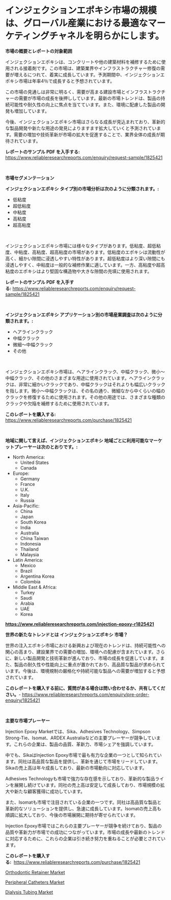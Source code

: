 <p><h1>インジェクションエポキシ市場の規模は、グローバル産業における最適なマーケティングチャネルを明らかにします。</h1></p><p><strong>市場の概要とレポートの対象範囲</strong></p>
<p><p>インジェクションエポキシは、コンクリートや他の建築材料を補修するために使用される接着剤です。この市場は、建築業界やインフラストラクチャー修復の需要が増えるにつれて、着実に成長しています。予測期間中、インジェクションエポキシ市場は年率4％で成長すると予想されています。</p><p>この市場の見通しは非常に明るく、需要が高まる建設市場とインフラストラクチャーの需要が市場の成長を後押ししています。最新の市場トレンドは、製品の持続可能性や耐久性の向上に焦点を当てています。また、環境に配慮した製品の開発も増加しています。</p><p>今後、インジェクションエポキシ市場はさらなる成長が見込まれており、革新的な製品開発や新たな用途の発見によりますます拡大していくと予測されています。需要の増加や技術革新が市場の拡大を促進することで、業界全体の成長が期待されています。</p></p>
<p><strong>レポートのサンプル PDF を入手する:</strong> <a href="https://www.reliableresearchreports.com/enquiry/request-sample/1825421">https://www.reliableresearchreports.com/enquiry/request-sample/1825421</a></p>
<p>&nbsp;</p>
<p><strong>市場セグメンテーション</strong></p>
<p><strong>インジェクションエポキシ タイプ別の市場分析は次のように分類されます。:</strong></p>
<p><ul><li>低粘度</li><li>超低粘度</li><li>中粘度</li><li>高粘度</li><li>超高粘度</li></ul></p>
<p>&nbsp;</p>
<p><p>インジェクションエポキシ市場には様々なタイプがあります。低粘度、超低粘度、中粘度、高粘度、超高粘度の市場があります。低粘度のエポキシは流動性が高く、細かい隙間に浸透しやすい特性があります。超低粘度はより深い隙間にも浸透しやすく、中粘度は一般的な補修作業に適しています。一方、高粘度や超高粘度のエポキシはより堅固な構造物や大きな隙間の充填に使用されます。</p></p>
<p><strong>レポートのサンプル PDF を入手する:</strong>&nbsp;<a href="https://www.reliableresearchreports.com/enquiry/request-sample/1825421">https://www.reliableresearchreports.com/enquiry/request-sample/1825421</a></p>
<p>&nbsp;</p>
<p><strong> インジェクションエポキシ アプリケーション別の市場産業調査は次のように分類されます。:</strong></p>
<p><ul><li>ヘアラインクラック</li><li>中幅クラック</li><li>微細～中幅クラック</li><li>その他</li></ul></p>
<p>&nbsp;</p>
<p><p>インジェクションエポキシ市場は、ヘアラインクラック、中幅クラック、微小〜中幅クラック、その他のさまざまな用途に使用されています。ヘアラインクラックは、非常に細かいクラックであり、中幅クラックはそれよりも幅広いクラックを指します。微小〜中幅クラックは、その名の通り、微細なから中くらいの幅のクラックを修復するために使用されます。その他の用途では、さまざまな種類のクラックや欠陥を補修するために使用されています。</p></p>
<p><strong>このレポートを購入する:</strong>&nbsp; <a href="https://www.reliableresearchreports.com/purchase/1825421">https://www.reliableresearchreports.com/purchase/1825421</a></p>
<p>&nbsp;</p>
<p><strong>地域に関して言えば、インジェクションエポキシ 地域ごとに利用可能なマーケットプレーヤーは次のとおりです。:</strong></p>
<p><ul>
    <li>
        North America:
        <ul>
            <li>United States</li>
            <li>Canada</li>
        </ul>
    </li>
    <li>
        Europe:
        <ul>
            <li>Germany</li>
            <li>France</li>
            <li>U.K.</li>
            <li>Italy</li>
            <li>Russia</li>
        </ul>
    </li>
    <li>
        Asia-Pacific:
        <ul>
            <li>China</li>
            <li>Japan</li>
            <li>South Korea</li>
            <li>India</li>
            <li>Australia</li>
            <li>China Taiwan</li>
            <li>Indonesia</li>
            <li>Thailand</li>
            <li>Malaysia</li>
        </ul>
    </li>
    <li>
        Latin America:
        <ul>
            <li>Mexico</li>
            <li>Brazil</li>
            <li>Argentina Korea</li>
            <li>Colombia</li>
        </ul>
    </li>
    <li>
        Middle East & Africa:
        <ul>
            <li>Turkey</li>
            <li>Saudi</li>
            <li>Arabia</li>
            <li>UAE</li>
            <li>Korea</li>
        </ul>
    </li>
    </ul></p>
<p><strong><a href="https://www.reliableresearchreports.com/injection-epoxy-r1825421">https://www.reliableresearchreports.com/injection-epoxy-r1825421</a></strong>&nbsp;</p>
<p><strong>世界の新たなトレンドとは インジェクションエポキシ 市場？</strong></p>
<p><p>世界の注入エポキシ市場における新興および現在のトレンドは、持続可能性への関心の高まり、建設業界での需要の増加、環境への配慮が含まれています。さらに、新しい製品開発と技術革新が進んでおり、市場の成長を促進しています。また、製品の耐久性や性能向上に重点が置かれており、高品質な製品が求められています。今後は、環境規制の厳格化や持続可能な製品への需要が増加すると予想されています。</p></p>
<p><strong>このレポートを購入する前に、質問がある場合は問い合わせるか、共有してください。</strong>- <a href="https://www.reliableresearchreports.com/enquiry/pre-order-enquiry/1825421">https://www.reliableresearchreports.com/enquiry/pre-order-enquiry/1825421</a></p>
<p>&nbsp;</p>
<p><strong>主要な市場プレーヤー</strong></p>
<p><p>Injection Epoxy Marketでは、Sika、Adhesives Technology、Simpson Strong-Tie、Isomat、ARDEX Australiaなどの主要プレーヤーが競争しています。これらの企業は、製品の品質、革新力、市場シェアを強調しています。</p><p>中でも、SikaはInjection Epoxy市場で最も有力な企業の一つとして知られています。同社は高品質な製品を提供し、革新を通じて市場をリードしています。Sikaの売上高は年々成長しており、最新の市場動向に対応しています。</p><p>Adhesives Technologyも市場で強力な存在感を示しており、革新的な製品ラインを展開し続けています。同社の売上高は安定して成長しており、市場規模の拡大や新たな顧客獲得に成功しています。</p><p>また、Isomatも市場で注目されている企業の一つです。同社は高品質な製品と革新的なソリューションを提供し、急速に成長しています。Isomatの売上高も順調に拡大しており、今後の市場展開に期待が寄せられています。</p><p>Injection Epoxy市場ではこれらの主要プレーヤーが競争を続けており、製品の品質や革新力が市場での成功につながっています。市場の成長や最新のトレンドに対応するために、これらの企業は引き続き努力を重ねることが必要とされています。</p></p>
<p><strong>このレポートを購入する:</strong>&nbsp;&nbsp;<a href="https://www.reliableresearchreports.com/purchase/1825421">https://www.reliableresearchreports.com/purchase/1825421</a></p>
<p><p><a href="https://carnation-joke-41f.notion.site/Orthodontic-Retainer-Market-Outlook-Industry-Overview-and-Forecast-2024-to-2031-0431397e4aea4e1a8a899cdbdc66dae2">Orthodontic Retainer Market</a></p><p><a href="https://extreme-scabiosa-c81.notion.site/Peripheral-Catheters-Market-Trends-and-Market-Analysis-forecasted-for-period-2024-2031-869e4c06128c47a4abf5525de93a3760">Peripheral Catheters Market</a></p><p><a href="https://adventurous-uranium-ef9.notion.site/Analyzing-Dialysis-Tubing-Market-Global-Industry-Perspective-and-Forecast-2024-to-2031-ac3d4bd0345b4c6585c3109f1e8b6a23">Dialysis Tubing Market</a></p></p>